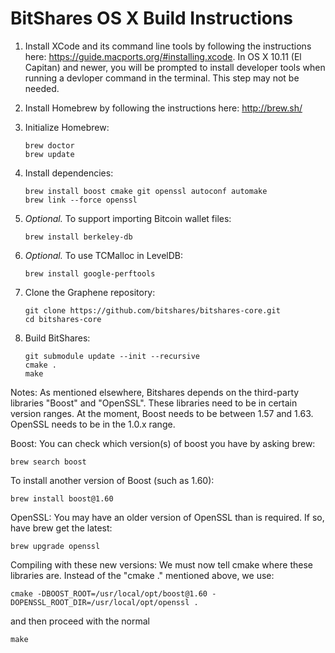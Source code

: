 BitShares OS X Build Instructions
===============================

1. Install XCode and its command line tools by following the instructions here: https://guide.macports.org/#installing.xcode. 
   In OS X 10.11 (El Capitan) and newer, you will be prompted to install developer tools when running a devloper command in the terminal. This step may not be needed.


2. Install Homebrew by following the instructions here: http://brew.sh/

3. Initialize Homebrew:
   ```
   brew doctor
   brew update
   ```

4. Install dependencies:
   ```
   brew install boost cmake git openssl autoconf automake 
   brew link --force openssl 
   ```

5. *Optional.* To support importing Bitcoin wallet files:
   ```
   brew install berkeley-db
   ```

6. *Optional.* To use TCMalloc in LevelDB:
   ```
   brew install google-perftools
   ```

7. Clone the Graphene repository:
   ```
   git clone https://github.com/bitshares/bitshares-core.git
   cd bitshares-core
   ```

8. Build BitShares:
   ```
   git submodule update --init --recursive
   cmake .
   make
   ```
Notes:
As mentioned elsewhere, Bitshares depends on the third-party libraries "Boost" and "OpenSSL". These libraries need to be in certain version ranges. At the moment, Boost needs to be between 1.57 and 1.63. OpenSSL needs to be in the 1.0.x range.

Boost:
You can check which version(s) of boost you have by asking brew:
   ```
   brew search boost
   ```
To install another version of Boost (such as 1.60):
   ```
   brew install boost@1.60
   ```

OpenSSL:
You may have an older version of OpenSSL than is required. If so, have brew get the latest:
   ```
   brew upgrade openssl
   ```

Compiling with these new versions:
We must now tell cmake where these libraries are. Instead of the "cmake ." mentioned above, we use:
   ```
   cmake -DBOOST_ROOT=/usr/local/opt/boost@1.60 -DOPENSSL_ROOT_DIR=/usr/local/opt/openssl .
   ```
and then proceed with the normal
   ```
   make
   ```